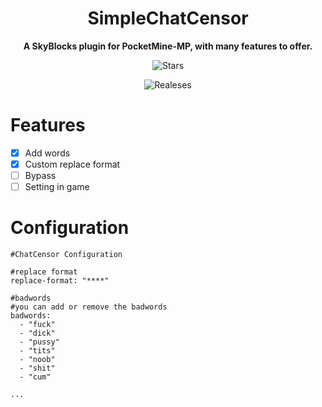 <h1 align="center">
    SimpleChatCensor
</h1>
<p align="center">
    <b>A SkyBlocks plugin for PocketMine-MP, with many features to offer.</b>
</p>
<p align="center">
    <img alt="Stars" src="https://img.shields.io/github/stars/AzelCH/SimpleChatCensor?style=plastic">
</p>
<p align="center">
    <img alt="Realeses" src="https://img.shields.io/github/v/release/AzelCH/SimpleChatCensor?label=release&sort=semver">
</p>

# Features
- [x] Add words
- [x] Custom replace format
- [ ] Bypass
- [ ] Setting in game

# Configuration
```---
#ChatCensor Configuration

#replace format
replace-format: "****"

#badwords
#you can add or remove the badwords
badwords:
  - "fuck"
  - "dick"
  - "pussy"
  - "tits"
  - "noob"
  - "shit"
  - "cum"
  
...
```
